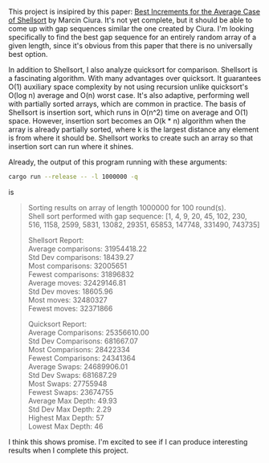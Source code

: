 This project is insipired by this paper: [Best Increments for the Average Case of Shellsort](https://web.archive.org/web/20180923235211/http://sun.aei.polsl.pl/~mciura/publikacje/shellsort.pdf) by Marcin Ciura. It's not yet complete, but it should be able to come up with gap sequences similar the one created by Ciura. I'm looking specifically to find the best gap sequence for an entirely random array of a given length, since it's obvious from this paper that there is no universally best option.

In addition to Shellsort, I also analyze quicksort for comparison. Shellsort is a fascinating algorithm. With many advantages over quicksort. It guarantees O(1) auxiliary space complexity by not using recursion unlike quicksort's O(log n) average and O(n) worst case. It's also adaptive, performing well with partially sorted arrays, which are common in practice. The basis of Shellsort is insertion sort, which runs in O(n^2) time on average and O(1) space. However, insertion sort becomes an O(k \* n) algorithm when the array is already partially sorted, where k is the largest distance any element is from where it should be. Shellsort works to create such an array so that insertion sort can run where it shines.

Already, the output of this program running with these arguments:

```bash
cargo run --release -- -l 1000000 -q
```

is

> Sorting results on array of length 1000000 for 100 round(s).  
> Shell sort performed with gap sequence: [1, 4, 9, 20, 45, 102, 230, 516, 1158, 2599, 5831, 13082, 29351, 65853, 147748, 331490, 743735]
>
> Shellsort Report:  
> Average comparisons: 31954418.22  
> Std Dev comparisons: 18439.27  
> Most comparisons: 32005651  
> Fewest comparisons: 31896832  
> Average moves: 32429146.81  
> Std Dev moves: 18605.96  
> Most moves: 32480327  
> Fewest moves: 32371866
>
> Quicksort Report:  
> Average Comparisons: 25356610.00  
> Std Dev Comparisons: 681667.07  
> Most Comparisons: 28422334  
> Fewest Comparisons: 24341364  
> Average Swaps: 24689906.01  
> Std Dev Swaps: 681687.29  
> Most Swaps: 27755948  
> Fewest Swaps: 23674755  
> Average Max Depth: 49.93  
> Std Dev Max Depth: 2.29  
> Highest Max Depth: 57  
> Lowest Max Depth: 46

I think this shows promise. I'm excited to see if I can produce interesting results when I complete this project.
